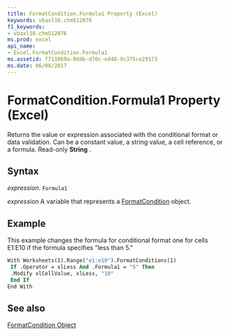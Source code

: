 ```yaml
---
title: FormatCondition.Formula1 Property (Excel)
keywords: vbaxl10.chm512076
f1_keywords:
- vbaxl10.chm512076
ms.prod: excel
api_name:
- Excel.FormatCondition.Formula1
ms.assetid: f711069a-0d4b-d70c-ed48-9c375ce29173
ms.date: 06/08/2017
---
```



# FormatCondition.Formula1 Property (Excel)

Returns the value or expression associated with the conditional format or data validation. Can be a constant value, a string value, a cell reference, or a formula. Read-only  **String** .


## Syntax

 _expression_. `Formula1`

 _expression_ A variable that represents a [FormatCondition](Excel.FormatCondition.md) object.


## Example

This example changes the formula for conditional format one for cells E1:E10 if the formula specifies "less than 5."


```vb
With Worksheets(1).Range("e1:e10").FormatConditions(1) 
 If .Operator = xlLess And .Formula1 = "5" Then 
 .Modify xlCellValue, xlLess, "10" 
 End If 
End With
```


## See also


[FormatCondition Object](Excel.FormatCondition.md)

